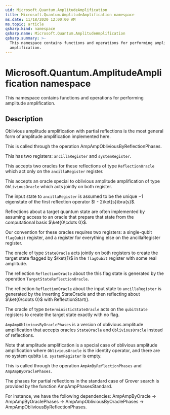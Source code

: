 ```yaml
---
uid: Microsoft.Quantum.AmplitudeAmplification
title: Microsoft.Quantum.AmplitudeAmplification namespace
ms.date: 11/18/2020 12:00:00 AM
ms.topic: article
qsharp.kind: namespace
qsharp.name: Microsoft.Quantum.AmplitudeAmplification
qsharp.summary: >-
  This namespace contains functions and operations for performing amplitude
  amplification.
---
```


# Microsoft.Quantum.AmplitudeAmplification namespace

This namespace contains functions and operations for performing amplitudeamplification.



## Description

Oblivious amplitude amplification with partial reflections is the mostgeneral form of amplitude amplification implemented here.This is called through the operation AmpAmpObliviousByReflectionPhases.This has two registers: `ancillaRegister` and `systemRegister`.This accepts two oracles for these reflections of type`ReflectionOracle` which act only on the `ancillaRegister`register.This accepts an oracle special to oblivious amplitudeamplification of type `ObliviousOracle` which acts jointlyon both register.The input state to `ancillaRegister` is assumed to be the unique$-1$ eigenstate of the first reflection operator $I - 2\ket{s}\bra{s}$.Reflections about a target quantum state are often implemented byassuming access to an oracle that prepare that state from thecomputational basis $\ket{0\cdots 0}$.Our convention for these oracles requires two registers: asingle-qubit `flagQubit` register, and a register for everythingelse on the ancillaRegister register.The oracle of type `StateOracle` acts jointly on both registers tocreate the target state flagged by $\ket{1}$ in the `flagQubit`register with some real amplitude.The reflection `ReflectionOracle` about the this flag state isgenerated by the operation `TargetStateReflectionOracle`.The reflection `ReflectionOracle` about the input state to`ancillaRegister` is generated by the inverting StateOracle andthen reflecting about $\ket{0\cdots 0}$ with ReflectionStart().The oracle of type `DeterministicStateOracle` acts on the`qubitState` registers to create the target state exactly with noflag.`AmpAmpObliviousByOraclePhases` is a version of oblivious amplitudeamplification that accepts oracles `StateOracle` and `ObliviousOracle`instead of reflections.Note that amplitude amplification is a special case of obliviousamplitude amplification where `ObliviousOracle` is the identity operator,and there are no system qubits i.e. `systemRegister` is empty.This is called through the operation `AmpAmByReflectionPhases` and`AmpAmpByOraclePhases`.The phases for partial reflections in the standard case of Groversearch is provided by the function AmpAmpPhasesStandard.For instance, we have the following dependencies: AmpAmpByOracle ->AmpAmpByOraclePhases -> AmpAmpObliviousByOraclePhases ->AmpAmpObliviousByReflectionPhases.